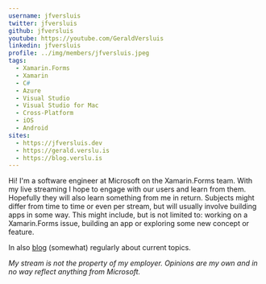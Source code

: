 ```yaml
---
username: jfversluis
twitter: jfversluis
github: jfversluis
youtube: https://youtube.com/GeraldVersluis
linkedin: jfversluis
profile: ../img/members/jfversluis.jpeg
tags:
  - Xamarin.Forms
  - Xamarin
  - C#
  - Azure
  - Visual Studio
  - Visual Studio for Mac
  - Cross-Platform
  - iOS
  - Android
sites:
  - https://jfversluis.dev
  - https://gerald.verslu.is
  - https://blog.verslu.is
---
```

Hi! I'm a software engineer at Microsoft on the Xamarin.Forms team. With my live streaming I hope to engage with our users and learn from them. Hopefully they will also learn something from me in return. Subjects might differ from time to time or even per stream, but will usually involve building apps in some way. This might include, but is not limited to: working on a Xamarin.Forms issue, building an app or exploring some new concept or feature.

In also [blog](https://blog.verslu.is) (somewhat) regularly about current topics.

*My stream is not the property of my employer. Opinions are my own and in no way reflect anything from Microsoft.*